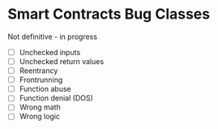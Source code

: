 # Smart Contracts Bug Classes
Not definitive - in progress

- [ ] Unchecked inputs
- [ ] Unchecked return values
- [ ] Reentrancy
- [ ] Frontrunning
- [ ] Function abuse
- [ ] Function denial (DOS)
- [ ] Wrong math
- [ ] Wrong logic
